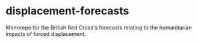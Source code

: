 # displacement-forecasts
Monorepo for the British Red Cross's forecasts relating to the humanitarian impacts of forced displacement.
